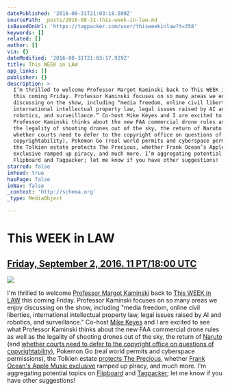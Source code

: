 ```yaml
---
datePublished: '2016-08-31T21:03:18.509Z'
sourcePath: _posts/2016-08-31-this-week-in-law.md
isBasedOnUrl: 'https://tagpacker.com/user/thisweekinlaw?t=358'
keywords: []
related: []
author: []
via: {}
dateModified: '2016-08-31T21:03:17.929Z'
title: This WEEK in LAW
app_links: []
publisher: {}
description: >-
  I’m thrilled to welcome Professor Margot Kaminski back to This WEEK in LAW
  this coming Friday. Professor Kaminski focuses on so many areas we enjoy
  discussing on the show, including “media freedom, online civil liberties,
  international intellectual property law, legal issues raised by AI and
  robotics, and surveillance.” Co-host Mike Keyes and I are excited to see what
  Professor Kaminski thinks about the new FAA commercial drone rules as well as
  the legality of shooting drones out of the sky, the return of Naruto (and
  whether courts need to defer to the copyright office on questions of
  copyrightability), Pokemon Go (real world permits and cyberspace permissions),
  the Tolkien estate protects The Precious, whether Frank Ocean’s Apple Music
  exclusive ramped up piracy, and much more. I’m aggregating potential topics on
  Flipboard and Tagpacker; let me know if you have other suggestions!
starred: false
inFeed: true
hasPage: false
inNav: false
_context: 'http://schema.org'
_type: MediaObject

---
```

# This WEEK in LAW

## [Friday, September 2, 2016\. 11 PT/18:00 UTC][0]
![](https://the-grid-user-content.s3-us-west-2.amazonaws.com/b588d19b-c1ec-4bdd-b4a9-547c9204f89e.jpg)

I'm thrilled to welcome [Professor Margot Kaminski][1] back to [This WEEK in LAW][2] this coming Friday. Professor Kaminski focuses on so many areas we enjoy discussing on the show, including "media freedom, online civil liberties, international intellectual property law, legal issues raised by AI and robotics, and surveillance." Co-host [Mike Keyes][3] and I are excited to see what Professor Kaminski thinks about the new FAA commercial drone rules as well as the legality of shooting drones out of the sky, the return of [Naruto][4] (and [whether courts need to defer to the copyright office on questions of copyrightability][5]), Pokemon Go (real world permits and cyberspace permissions), the Tolkien estate [protects The Precious][6], whether [Frank Ocean's Apple Music exclusive][7] ramped up piracy, and much more. I'm aggregating potential topics on [Flipboard][8] and [Tagpacker][9]; let me know if you have other suggestions!

[0]: http://twit.tv/live "Watch live 9/2/16, 11 PT/18:00 UTC"
[1]: http://moritzlaw.osu.edu/faculty/professor/margot-kaminski/ "Professor Margot Kaminski"
[2]: http://twit.tv/twil "This WEEK in LAW"
[3]: http://thetmca.com/author/jmichaelkeyes/ "Mike Keyes' posts at The TMCA"
[4]: https://en.wikipedia.org/wiki/Monkey_selfie "Monkey selfie macaque"
[5]: http://www.scotusblog.com/case-files/cases/star-athletica-llc-v-varsity-brands-inc/ "Varsity Brands v. Star Athletica"
[6]: http://www.smh.com.au/victoria/fraud-of-the-rings-hits-back-at-tolkiens-estate-20160831-gr5huh.html "Fraud of the rings hits back at Tolkien's estate"
[7]: http://www.marketwatch.com/story/frank-ocean-cranks-up-the-apple-vs-spotify-beef-2016-08-26 "Frank Ocean cranks up the Apple vs. Spotify beef"
[8]: https://flipboard.com/@dhowell/this-week-in-law-696doq5my "Possible TWiL discussion topics"
[9]: https://tagpacker.com/user/thisweekinlaw?t=358 "TWiL 358 discussion points"